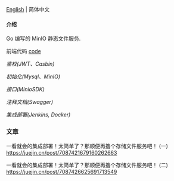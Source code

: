 [English](./README.en.md) | 简体中文

#### 介绍

Go 编写的 MinIO 静态文件服务.

前端代码 [code](https://github.com/guangnaoke/vue3-admin)

_鉴权(JWT、Casbin)_

_初始化(Mysql、MinIO)_

_接口(MinioSDK)_

_注释文档(Swagger)_

_集成部署(Jenkins, Docker)_

### 文章

一看就会的集成部署！太简单了？那顺便再撸个存储文件服务吧！ (一) https://juejin.cn/post/7087421679160262663

一看就会的集成部署！太简单了？那顺便再撸个存储文件服务吧！ (二) https://juejin.cn/post/7087426625691713549
